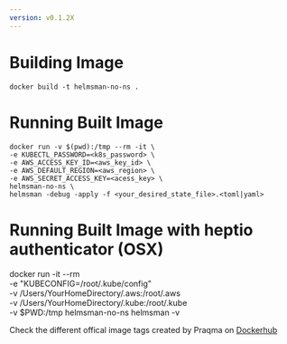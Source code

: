 ```yaml
---
version: v0.1.2X
---
```

# Building Image
```
docker build -t helmsman-no-ns .
```
# Running Built Image

```
docker run -v $(pwd):/tmp --rm -it \
-e KUBECTL_PASSWORD=<k8s_password> \
-e AWS_ACCESS_KEY_ID=<aws_key_id> \
-e AWS_DEFAULT_REGION=<aws_region> \
-e AWS_SECRET_ACCESS_KEY=<acess_key> \
helmsman-no-ns \
helmsman -debug -apply -f <your_desired_state_file>.<toml|yaml>
```
# Running Built Image with heptio authenticator (OSX)
docker run -it --rm \
-e "KUBECONFIG=/root/.kube/config" \
-v /Users/YourHomeDirectory/.aws:/root/.aws \
-v /Users/YourHomeDirectory/.kube:/root/.kube \
-v $PWD:/tmp helmsman-no-ns helmsman -v

Check the different offical image tags created by Praqma on [Dockerhub](https://hub.docker.com/r/praqma/helmsman/)
